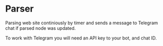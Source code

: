 # Parser

Parsing web site continiously by timer and sends a message to Telegram chat if parsed node was updated.

To work with Telegram you will need an API key to your bot, and chat ID.
